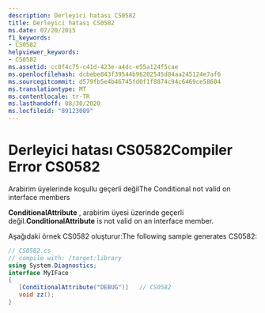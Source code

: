 ```yaml
---
description: Derleyici hatası CS0582
title: Derleyici hatası CS0582
ms.date: 07/20/2015
f1_keywords:
- CS0582
helpviewer_keywords:
- CS0582
ms.assetid: cc0f4c75-c41d-423e-a4dc-e55a124f5cae
ms.openlocfilehash: dcbebe843f39544b96202545d84aa245124e7af6
ms.sourcegitcommit: d579fb5e4b46745fd0f1f8874c94c6469ce58604
ms.translationtype: MT
ms.contentlocale: tr-TR
ms.lasthandoff: 08/30/2020
ms.locfileid: "89123089"
---
```

# <a name="compiler-error-cs0582"></a><span data-ttu-id="99c9c-103">Derleyici hatası CS0582</span><span class="sxs-lookup"><span data-stu-id="99c9c-103">Compiler Error CS0582</span></span>
<span data-ttu-id="99c9c-104">Arabirim üyelerinde koşullu geçerli değil</span><span class="sxs-lookup"><span data-stu-id="99c9c-104">The Conditional not valid on interface members</span></span>  
  
 <span data-ttu-id="99c9c-105">**ConditionalAttribute** , arabirim üyesi üzerinde geçerli değil.</span><span class="sxs-lookup"><span data-stu-id="99c9c-105">**ConditionalAttribute** is not valid on an interface member.</span></span>  
  
 <span data-ttu-id="99c9c-106">Aşağıdaki örnek CS0582 oluşturur:</span><span class="sxs-lookup"><span data-stu-id="99c9c-106">The following sample generates CS0582:</span></span>  
  
```csharp  
// CS0582.cs  
// compile with: /target:library  
using System.Diagnostics;  
interface MyIFace  
{  
   [ConditionalAttribute("DEBUG")]   // CS0582  
   void zz();  
}  
```
